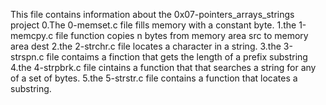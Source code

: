 This file contains information about the 0x07-pointers_arrays_strings project
0.The 0-memset.c file fills memory with a constant byte.
1.the 1-memcpy.c file function copies n bytes from memory area src to memory area dest
2.the 2-strchr.c file locates a character in a string.
3.the 3-strspn.c file contaims a finction that gets the length of a prefix substring
4.the 4-strpbrk.c file cintains a function that that searches a string for any of a set of bytes.
5.the 5-strstr.c file contains a function that locates a substring.
